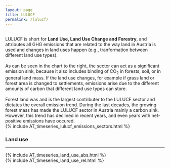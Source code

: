 ```yaml
---
layout: page
title: LULUCF 
permalink: /lulucf/
---
```


<div class="row">
 <div class="spacer"></div>

  <div class="column_left">
  <br> 
  LULUCF is short for <b>Land Use, Land Use Change and Forestry</b>, and attributes all GHG emissions that are related to the way land in Austria is used and changes in land uses happen (e.g., tranformation between different land use types). <br><br>
  As can be seen in the chart to the right, the sector can act as a significant emission sink, because it also includes binding of CO<sub>2</sub> in forests, soil, or in general land mass. If the land use changes, for example if grass land or forest area is changed to settlements, emissions arise due to the different amounts of carbon that different land use types can store.<br><br>
  Forest land was and is the largest contributer to the LULUCF sector and dictates the overall emission trend. During the last decades, the growing forest mass has made the LULUCF sector in Austria mainly a carbon sink. However, this trend has declined in recent years, and even years with net-positive emissions have occured. 
  </div>

  <div class="spacer"></div>

  <div class="column_right">
      {% include AT_timeseries_lulucf_emissions_sectors.html %}
  </div>
   <div class="spacer"></div>

</div> 

<div id="land_use" class="row">
  <div class="spacer"></div>

  <div class="header-container">
    <h3 class="section-header">Land use</h3>
    <hr>
  </div>

  <div class="spacer"></div>
</div>



<div class="row">
 <div class="spacer"></div>

  <div class="column_left">
    {% include AT_timeseries_land_use_abs.html %}
  </div>

  <div class="spacer"></div>

  <div class="column_right">
      {% include AT_timeseries_land_use_rel.html %}
  </div>
   <div class="spacer"></div>

</div> 